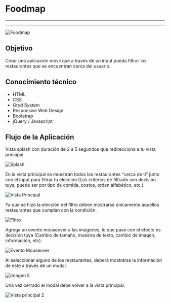 # **Foodmap**

-----------------------------------------------------------------
-----------------------------------------------------------------

![Foodmap](assets/images/foodmap.jpg)

## **Objetivo**

Crear una aplicación móvil que a través de un input pueda filtrar los restaurantes que se encuentran cerca del usuario.

## **Conocimiento técnico**

- HTML
- CSS
- Gryd System
- Responsive Web Design
- Bootstrap
- jQuery / Javascript

## **Flujo de la Aplicación**

Vista splash con duración de 2 a 5 segundos que redirecciona a tu vista principal.

![Splash](assets/images/img1.jpg)

En la vista principal se muestran todos los restaurantes "cerca de ti" junto con el input para filtrar tu elección (Los criterios de filtrado son decisión tuya, puede ser por tipo de comida, costos, orden alfabético, etc.).

![Vista Principal](assets/images/img2.jpg)

Ya que se hizo la elección del filtro deben mostrarse únicamente aquellos restaurantes que cumplan con la condición. 

![Filtro](assets/images/img3.jpg)

Agrega un evento mouseover a las imágenes, lo que pase con el efecto es decisión tuya (Cambio de tamaño, muestra de texto, cambio de imagen, información, etc). 

![Evento Mouseover](assets/images/img4.jpg)

Al seleccionar alguno de los restaurantes, deberá mostrarse la información de este a través de un modal. 

![Imagen 5](assets/images/img5.jpg)

Una vez cerrado el modal debe volver a la vista principal.

![Vista principal 2](assets/images/img6.jpg)